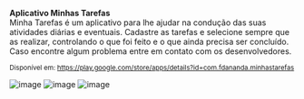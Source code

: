 <strong>Aplicativo Minhas Tarefas</strong><br>
 Minha Tarefas é um aplicativo para lhe ajudar na condução das suas atividades diárias e eventuais. Cadastre as tarefas e selecione sempre que as realizar, controlando o que foi feito e o que ainda precisa ser concluído. Caso encontre algum problema entre em contato com os desenvolvedores.<p>
<small>Disponível em: https://play.google.com/store/apps/details?id=com.fdananda.minhastarefas  </small><p>
![image](https://user-images.githubusercontent.com/67290766/116739130-b54a5400-a9c9-11eb-9e53-d117a8b3c75f.png)
![image](https://user-images.githubusercontent.com/67290766/116739501-22f68000-a9ca-11eb-9c72-cbef2bd11ac8.png)
![image](https://user-images.githubusercontent.com/67290766/116739525-28ec6100-a9ca-11eb-9e8f-728b09736a3f.png)
